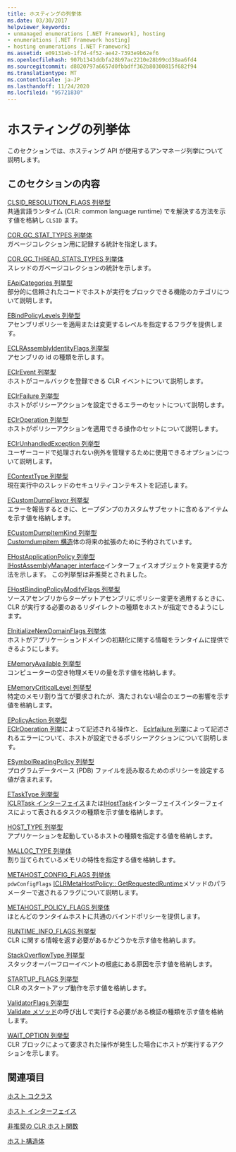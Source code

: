 ```yaml
---
title: ホスティングの列挙体
ms.date: 03/30/2017
helpviewer_keywords:
- unmanaged enumerations [.NET Framework], hosting
- enumerations [.NET Framework hosting]
- hosting enumerations [.NET Framework]
ms.assetid: e09131eb-1f7d-4f52-ae42-7393e9b62ef6
ms.openlocfilehash: 907b1343ddbfa28b97ac2210e28b99cd38aa6fd4
ms.sourcegitcommit: d8020797a6657d0fbbdff362b80300815f682f94
ms.translationtype: MT
ms.contentlocale: ja-JP
ms.lasthandoff: 11/24/2020
ms.locfileid: "95721830"
---
```

# <a name="hosting-enumerations"></a>ホスティングの列挙体

このセクションでは、ホスティング API が使用するアンマネージ列挙について説明します。  
  
## <a name="in-this-section"></a>このセクションの内容  

 [CLSID_RESOLUTION_FLAGS 列挙型](clsid-resolution-flags-enumeration.md)  
 共通言語ランタイム (CLR: common language runtime) でを解決する方法を示す値を格納し `CLSID` ます。  
  
 [COR_GC_STAT_TYPES 列挙体](cor-gc-stat-types-enumeration.md)  
 ガベージコレクション用に記録する統計を指定します。  
  
 [COR_GC_THREAD_STATS_TYPES 列挙体](cor-gc-thread-stats-types-enumeration.md)  
 スレッドのガベージコレクションの統計を示します。  
  
 [EApiCategories 列挙型](eapicategories-enumeration.md)  
 部分的に信頼されたコードでホストが実行をブロックできる機能のカテゴリについて説明します。  
  
 [EBindPolicyLevels 列挙型](ebindpolicylevels-enumeration.md)  
 アセンブリポリシーを適用または変更するレベルを指定するフラグを提供します。  
  
 [ECLRAssemblyIdentityFlags 列挙型](eclrassemblyidentityflags-enumeration.md)  
 アセンブリの id の種類を示します。  
  
 [EClrEvent 列挙型](eclrevent-enumeration.md)  
 ホストがコールバックを登録できる CLR イベントについて説明します。  
  
 [EClrFailure 列挙型](eclrfailure-enumeration.md)  
 ホストがポリシーアクションを設定できるエラーのセットについて説明します。  
  
 [EClrOperation 列挙型](eclroperation-enumeration.md)  
 ホストがポリシーアクションを適用できる操作のセットについて説明します。  
  
 [EClrUnhandledException 列挙型](eclrunhandledexception-enumeration.md)  
 ユーザーコードで処理されない例外を管理するために使用できるオプションについて説明します。  
  
 [EContextType 列挙型](econtexttype-enumeration.md)  
 現在実行中のスレッドのセキュリティコンテキストを記述します。  
  
 [ECustomDumpFlavor 列挙型](ecustomdumpflavor-enumeration.md)  
 エラーを報告するときに、ヒープダンプのカスタムサブセットに含めるアイテムを示す値を格納します。  
  
 [ECustomDumpItemKind 列挙型](ecustomdumpitemkind-enumeration.md)  
 [Customdumpitem 構造](customdumpitem-structure.md)体の将来の拡張のために予約されています。  
  
 [EHostApplicationPolicy 列挙型](ehostapplicationpolicy-enumeration.md)  
 [IHostAssemblyManager interface](ihostassemblymanager-interface.md)インターフェイスオブジェクトを変更する方法を示します。 この列挙型は非推奨とされました。  
  
 [EHostBindingPolicyModifyFlags 列挙型](ehostbindingpolicymodifyflags-enumeration.md)  
 ソースアセンブリからターゲットアセンブリにポリシー変更を適用するときに、CLR が実行する必要のあるリダイレクトの種類をホストが指定できるようにします。  
  
 [EInitializeNewDomainFlags 列挙体](einitializenewdomainflags-enumeration.md)  
 ホストがアプリケーションドメインの初期化に関する情報をランタイムに提供できるようにします。  
  
 [EMemoryAvailable 列挙型](ememoryavailable-enumeration.md)  
 コンピューターの空き物理メモリの量を示す値を格納します。  
  
 [EMemoryCriticalLevel 列挙型](ememorycriticallevel-enumeration.md)  
 特定のメモリ割り当てが要求されたが、満たされない場合のエラーの影響を示す値を格納します。  
  
 [EPolicyAction 列挙型](epolicyaction-enumeration.md)  
 [EClrOperation 列挙](eclroperation-enumeration.md)によって記述される操作と、 [Eclrfailure 列挙](eclrfailure-enumeration.md)によって記述されるエラーについて、ホストが設定できるポリシーアクションについて説明します。  
  
 [ESymbolReadingPolicy 列挙型](esymbolreadingpolicy-enumeration.md)  
 プログラムデータベース (PDB) ファイルを読み取るためのポリシーを設定する値が含まれます。  
  
 [ETaskType 列挙型](etasktype-enumeration.md)  
 [ICLRTask インターフェイス](iclrtask-interface.md)または[IHostTask](ihosttask-interface.md)インターフェイスインターフェイスによって表されるタスクの種類を示す値を格納します。  
  
 [HOST_TYPE 列挙型](host-type-enumeration.md)  
 アプリケーションを起動しているホストの種類を指定する値を格納します。  
  
 [MALLOC_TYPE 列挙体](malloc-type-enumeration.md)  
 割り当てられているメモリの特性を指定する値を格納します。  
  
 [METAHOST_CONFIG_FLAGS 列挙体](metahost-config-flags-enumeration.md)  
 `pdwConfigFlags` [ICLRMetaHostPolicy:: GetRequestedRuntime](iclrmetahostpolicy-getrequestedruntime-method.md)メソッドのパラメーターで返されるフラグについて説明します。  
  
 [METAHOST_POLICY_FLAGS 列挙体](metahost-policy-flags-enumeration.md)  
 ほとんどのランタイムホストに共通のバインドポリシーを提供します。  
  
 [RUNTIME_INFO_FLAGS 列挙型](runtime-info-flags-enumeration.md)  
 CLR に関する情報を返す必要があるかどうかを示す値を格納します。  
  
 [StackOverflowType 列挙型](stackoverflowtype-enumeration.md)  
 スタックオーバーフローイベントの根底にある原因を示す値を格納します。  
  
 [STARTUP_FLAGS 列挙型](startup-flags-enumeration.md)  
 CLR のスタートアップ動作を示す値を格納します。  
  
 [ValidatorFlags 列挙型](validatorflags-enumeration.md)  
 [Validate メソッド](iclrvalidator-validate-method.md)の呼び出しで実行する必要がある検証の種類を示す値を格納します。  
  
 [WAIT_OPTION 列挙型](wait-option-enumeration.md)  
 CLR ブロックによって要求された操作が発生した場合にホストが実行するアクションを示します。  
  
## <a name="related-sections"></a>関連項目  

 [ホスト コクラス](hosting-coclasses.md)  
  
 [ホスト インターフェイス](hosting-interfaces.md)  
  
 [非推奨の CLR ホスト関数](deprecated-clr-hosting-functions.md)  
  
 [ホスト構造体](hosting-structures.md)
